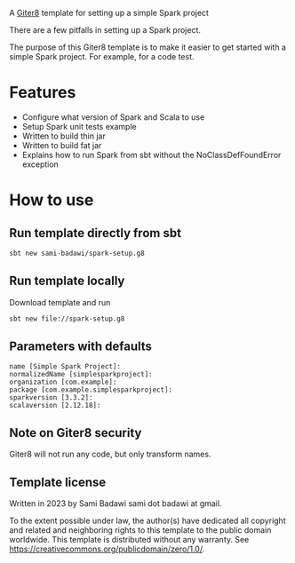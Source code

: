 A [Giter8][g8] template for setting up a simple Spark project

There are a few pitfalls in setting up a Spark project.

The purpose of this Giter8 template is to make it easier to get started with a simple Spark project.
For example, for a code test.

# Features

* Configure what version of Spark and Scala to use
* Setup Spark unit tests example
* Written to build thin jar
* Written to build fat jar
* Explains how to run Spark from sbt without the NoClassDefFoundError exception

# How to use

## Run template directly from sbt

```sh
sbt new sami-badawi/spark-setup.g8
```

## Run template locally

Download template and run

```sh
sbt new file://spark-setup.g8
```

## Parameters with defaults

```
name [Simple Spark Project]:
normalizedName [simplesparkproject]:
organization [com.example]:
package [com.example.simplesparkproject]:
sparkversion [3.3.2]:
scalaversion [2.12.18]:
```


## Note on Giter8 security

Giter8 will not run any code, but only transform names.

Template license
----------------
Written in 2023 by Sami Badawi sami dot badawi at gmail.


To the extent possible under law, the author(s) have dedicated all copyright and related
and neighboring rights to this template to the public domain worldwide.
This template is distributed without any warranty. See https://creativecommons.org/publicdomain/zero/1.0/.

[g8]: https://www.foundweekends.org/giter8/
